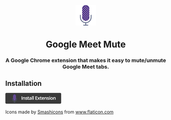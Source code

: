 <p align="center">
<img src="logo.png" alt="Meet Mute" style="max-width:100%;" width="64" height="64">
</p>

<h1 align="center">Google Meet Mute</h1>
<h3 align="center">A Google Chrome extension that makes it easy to mute/unmute Google Meet tabs.</h3>

## Installation

[<img src="install.png" width="175px">][webstore-url]

[webstore-url]: https://chrome.google.com/webstore/detail/meet-mute/dkgoclojlihiolngeagmhkjiglmoeeic

Icons made by <a href="https://smashicons.com/" title="Smashicons">Smashicons</a> from <a href="https://www.flaticon.com/" title="Flaticon"> www.flaticon.com</a>